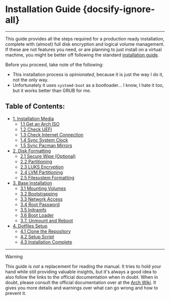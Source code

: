 # Installation Guide {docsify-ignore-all}
---

This guide provides all the steps required for a production ready installation, complete with (almost) full disk
encryption and logical volume management.
If these are not features you need, or are planning to just install on a virtual machine, you might be better off
following the standard [installation guide](https://wiki.archlinux.org/index.php/Installation_guide).

Before you proceed, take note of the following:
* This installation process is _opinionated_, because it is just the way I do it, not the only way.
* Unfortunately it uses `systemd-boot` as a bootloader...
  I know, I hate it too, but it works better than GRUB for me.

## Table of Contents:
* [1. Installation Media](install/10_InstallationMedia)
    * [1.1 Get an Arch ISO](install/10_InstallationMedia#_11-get-an-arch-iso)
    * [1.2 Check UEFI](install/10_InstallationMedia#_12-check-uefi)
    * [1.3 Check Internet Connection](install/10_InstallationMedia#_13-check-internet-connection)
    * [1.4 Sync System Clock](install/10_InstallationMedia#_14-sync-system-clock)
    * [1.5 Sync Pacman Mirrors](install/10_InstallationMedia#_15-sync-pacman-mirrors)
* [2. Disk Formatting](install/20_DiskFormatting)
    * [2.1 Secure Wipe (Optional)](install/20_DiskFormatting#_21-secure-wipe-optional)
    * [2.2 Partitioning](install/20_DiskFormatting#_22-partitioning)
    * [2.3 LUKS Encryption](install/20_DiskFormatting#_23-luks-encryption)
    * [2.4 LVM Partitioning](install/20_DiskFormatting#_24-lvm-partitioning)
    * [2.5 Filesystem Formatting](install/20_DiskFormatting#_25-filesystem-formatting)
* [3. Base Installation](install/30_BaseInstallation)
    * [3.1 Mounting Volumes](install/30_BaseInstallation#_31-mounting-volumes)
    * [3.2 Bootstrapping](install/30_BaseInstallation#_32-bootstrapping)
    * [3.3 Network Access](install/30_BaseInstallation#_33-network-access)
    * [3.4 Root Password](install/30_BaseInstallation#_34-root-password)
    * [3.5 Initramfs](install/30_BaseInstallation#_35-initramfs)
    * [3.6 Boot Loader](install/30_BaseInstallation#_36-boot-loader)
    * [3.7. Unmount and Reboot](install/30_BaseInstallation#_37-unmount-and-reboot)
* [4. Dotfiles Setup](install/40_DotfilesSetup)
    * [4.1 Clone the Repository](install/40_DotfilesSetup#_41-clone-the-repository)
    * [4.2 Setup Script](install/40_DotfilesSetup#_42-setup-script)
    * [4.3 Installation Complete](install/40_DotfilesSetup#_43-installation-complete)

---

> [!WARNING]
> This guide is _not_ a replacement for reading the manual.
> It tries to hold your hand while still providing valuable insights, but it's always a good idea to also follow the
> links to the official documentation when in doubt.
> When in doubt, please consult the official documentation over at the
> [Arch Wiki](https://wiki.archlinux.org/index.php/installation_guide).
> It gives you more details and warnings over what can go wrong and how to prevent it.
